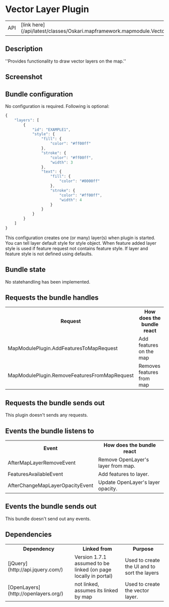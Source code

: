 # Vector Layer Plugin

<table class="table">
  <tr>
    <td>API</td><td>[link here](/api/latest/classes/Oskari.mapframework.mapmodule.VectorLayerPlugin.html)</td>
  </tr>
</table>

## Description

''Provides functionality to draw vector layers on the map.''


## Screenshot

## Bundle configuration

No configuration is required. Following is optional:
```javascript
{
    "layers": [    
        {
            "id": "EXAMPLE1",
            "style": {
                "fill": {
                    "color": "#ff00ff"
                },
                "stroke": {
                    "color": "#ff00ff",
                    "width": 3
                },
                "text": {
                    "fill": {
                        "color": "#0000ff"
                    },
                    "stroke": {
                        "color": "#ff00ff",
                        "width": 4
                    }
                }
            }
        }
    ]
}
```

This configuration creates one (or many) layer(s) when plugin is started. You can tell layer default style for style object. When feature added layer style is used if feature request not contains feature style. If layer and feature style is not defined using defaults.

## Bundle state

No statehandling has been implemented.

## Requests the bundle handles

<table class="table">
  <tr>
    <th>Request</th><th>How does the bundle react</th>
  </tr>
  <tr>
    <td>MapModulePlugin.AddFeaturesToMapRequest</td><td>Add features on the map</td>
  </tr>
  <tr>
    <td>MapModulePlugin.RemoveFeaturesFromMapRequest</td><td>Removes features from map</td>
  </tr>
</table>

## Requests the bundle sends out

This plugin doesn't sends any requests.

## Events the bundle listens to

<table class="table">
  <tr>
    <th> Event </th><th> How does the bundle react</th>
  </tr>
  <tr>
    <td> AfterMapLayerRemoveEvent </td><td> Remove OpenLayer's layer from map. </td>
  </tr>
  <tr>
    <td> FeaturesAvailableEvent </td><td> Add features to layer. </td>
  </tr>
  <tr>
    <td> AfterChangeMapLayerOpacityEvent </td><td> Update OpenLayer's layer opacity. </td>
  </tr>
  
</table>

## Events the bundle sends out

This bundle doesn't send out any events.

## Dependencies

<table class="table">
  <tr>
    <th>Dependency</th><th>Linked from</th><th>Purpose</th>
  </tr>
  <tr>
    <td> [jQuery](http://api.jquery.com/) </td>
    <td> Version 1.7.1 assumed to be linked (on page locally in portal) </td>
    <td> Used to create the UI and to sort the layers</td>
  </tr>
  <tr>
    <td>[OpenLayers](http://openlayers.org/)</td>
    <td>not linked, assumes its linked by map</td>
    <td>Used to create the vector layer.</td>
  </tr>
</table>

